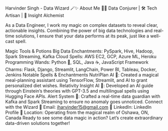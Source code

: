 Harvinder Singh - Data Wizard 🪄✨
About Me
🧙‍♂️ Data Conjurer | 🛠️ Tech Artisan | 🎯 Insight Alchemist

As a Data Engineer, I work my magic on complex datasets to reveal clear, actionable insights. Combining the power of big data technologies and real-time solutions, I ensure that your data performs at its peak, just like a well-cast spell.

Magic Tools & Potions
Big Data Enchantments: PySpark, Hive, Hadoop, Spark Streaming, Kafka
Cloud Spells: AWS EC2, GCP, Azure ML, Heroku
Programming Wands: Python 🐍, SQL, Java ☕, JavaScript
Framework Charms: Flask, Django, Streamlit, LangChain, Power BI, Tableau, Docker, Jenkins
Notable Spells & Enchantments
NutriPlan AI 🍏: Created a magical meal-planning assistant using TensorFlow, Streamlit, and AI to grant personalized diet wishes.
Relativity Insight AI 🌌: Developed an AI guide through Einstein’s theories with GPT-3.5 and multilingual spells using Hugging Face APIs.
Alert System 🚨: Crafted a real-time data guardian with Kafka and Spark Streaming to ensure no anomaly goes unnoticed.
Connect with the Wizard
📧 Email: iharvinder15@gmail.com
💼 LinkedIn: LinkedIn Profile
📍 Location: Operating from the magical realm of Oshawa, ON, Canada
Ready to see some data magic in action? Let’s create extraordinary data-driven solutions together!

